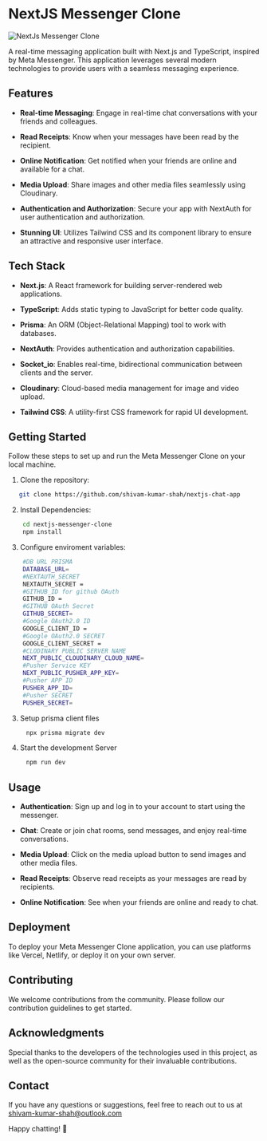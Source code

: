 # NextJS Messenger Clone

![NextJs Messenger Clone](https://github.com/shivam-kumar-shah/nextjs-chat-app/assets/98466713/2276a818-915c-4e60-b787-fe51f8b13a1d)


A real-time messaging application built with Next.js and TypeScript, inspired by Meta Messenger. This application leverages several modern technologies to provide users with a seamless messaging experience.

## Features

* **Real-time Messaging**: Engage in real-time chat conversations with your friends and colleagues.

* **Read Receipts**: Know when your messages have been read by the recipient.

* **Online Notification**: Get notified when your friends are online and available for a chat.

* **Media Upload**: Share images and other media files seamlessly using Cloudinary.

* **Authentication and Authorization**: Secure your app with NextAuth for user authentication and authorization.

* **Stunning UI**: Utilizes Tailwind CSS and its component library to ensure an attractive and responsive user interface.

## Tech Stack

* **Next.js**: A React framework for building server-rendered web applications.

* **TypeScript**: Adds static typing to JavaScript for better code quality.

* **Prisma**: An ORM (Object-Relational Mapping) tool to work with databases.

* **NextAuth**: Provides authentication and authorization capabilities.

* **Socket_io**: Enables real-time, bidirectional communication between clients and the server.

* **Cloudinary**: Cloud-based media management for image and video upload.

* **Tailwind CSS**: A utility-first CSS framework for rapid UI development.

## Getting Started

Follow these steps to set up and run the Meta Messenger Clone on your local machine.

1. Clone the repository:

   

```bash
   git clone https://github.com/shivam-kumar-shah/nextjs-chat-app
```

2. Install Dependencies:    

```bash
    cd nextjs-messenger-clone
    npm install
```

3. Configure enviroment variables:

```bash
    #DB URL PRISMA
    DATABASE_URL=
    #NEXTAUTH_SECRET
    NEXTAUTH_SECRET =
    #GITHUB_ID for github OAuth 
    GITHUB_ID = 
    #GITHUB OAuth Secret
    GITHUB_SECRET=
    #Google OAuth2.0 ID
    GOOGLE_CLIENT_ID =
    #Google OAuth2.0 SECRET
    GOOGLE_CLIENT_SECRET =
    #CLODINARY PUBLIC SERVER NAME
    NEXT_PUBLIC_CLOUDINARY_CLOUD_NAME=
    #Pusher Service KEY
    NEXT_PUBLIC_PUSHER_APP_KEY=
    #Pusher APP ID
    PUSHER_APP_ID=
    #Pusher SECRET
    PUSHER_SECRET=
```

3. Setup prisma client files
 

```bash
     npx prisma migrate dev
 ```

4. Start the development Server
 

```bash
     npm run dev
 ```

## Usage

* **Authentication**: Sign up and log in to your account to start using the messenger.

* **Chat**: Create or join chat rooms, send messages, and enjoy real-time conversations.

* **Media Upload**: Click on the media upload button to send images and other media files.

* **Read Receipts**: Observe read receipts as your messages are read by recipients.

* **Online Notification**: See when your friends are online and ready to chat.

## Deployment

To deploy your Meta Messenger Clone application, you can use platforms like Vercel, Netlify, or deploy it on your own server.

## Contributing

We welcome contributions from the community. Please follow our contribution guidelines to get started.

## Acknowledgments

Special thanks to the developers of the technologies used in this project, as well as the open-source community for their invaluable contributions.

## Contact

If you have any questions or suggestions, feel free to reach out to us at shivam-kumar-shah@outlook.com

Happy chatting! 🚀

 
